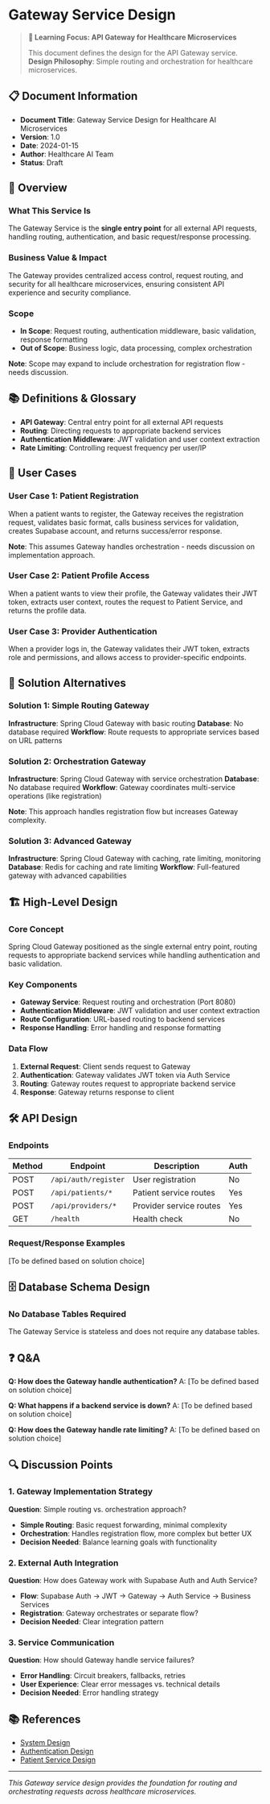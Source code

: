 # Gateway Service Design

> **🎯 Learning Focus: API Gateway for Healthcare Microservices**
>
> This document defines the design for the API Gateway service.
> **Design Philosophy**: Simple routing and orchestration for healthcare microservices.

## 📋 **Document Information**

- **Document Title**: Gateway Service Design for Healthcare AI Microservices
- **Version**: 1.0
- **Date**: 2024-01-15
- **Author**: Healthcare AI Team
- **Status**: Draft

## 🎯 **Overview**

### **What This Service Is**
The Gateway Service is the **single entry point** for all external API requests, handling routing, authentication, and basic request/response processing.

### **Business Value & Impact**
The Gateway provides centralized access control, request routing, and security for all healthcare microservices, ensuring consistent API experience and security compliance.

### **Scope**
- **In Scope**: Request routing, authentication middleware, basic validation, response formatting
- **Out of Scope**: Business logic, data processing, complex orchestration

**Note**: Scope may expand to include orchestration for registration flow - needs discussion.

## 📚 **Definitions & Glossary**

- **API Gateway**: Central entry point for all external API requests
- **Routing**: Directing requests to appropriate backend services
- **Authentication Middleware**: JWT validation and user context extraction
- **Rate Limiting**: Controlling request frequency per user/IP

## 👥 **User Cases**

### **User Case 1: Patient Registration**
When a patient wants to register, the Gateway receives the registration request, validates basic format, calls business services for validation, creates Supabase account, and returns success/error response.

**Note**: This assumes Gateway handles orchestration - needs discussion on implementation approach.

### **User Case 2: Patient Profile Access**
When a patient wants to view their profile, the Gateway validates their JWT token, extracts user context, routes the request to Patient Service, and returns the profile data.

### **User Case 3: Provider Authentication**
When a provider logs in, the Gateway validates their JWT token, extracts role and permissions, and allows access to provider-specific endpoints.

## 🔧 **Solution Alternatives**

### **Solution 1: Simple Routing Gateway**
**Infrastructure**: Spring Cloud Gateway with basic routing
**Database**: No database required
**Workflow**: Route requests to appropriate services based on URL patterns

### **Solution 2: Orchestration Gateway**
**Infrastructure**: Spring Cloud Gateway with service orchestration
**Database**: No database required
**Workflow**: Gateway coordinates multi-service operations (like registration)

**Note**: This approach handles registration flow but increases Gateway complexity.

### **Solution 3: Advanced Gateway**
**Infrastructure**: Spring Cloud Gateway with caching, rate limiting, monitoring
**Database**: Redis for caching and rate limiting
**Workflow**: Full-featured gateway with advanced capabilities

## 🏗️ **High-Level Design**

### **Core Concept**
Spring Cloud Gateway positioned as the single external entry point, routing requests to appropriate backend services while handling authentication and basic validation.

### **Key Components**
- **Gateway Service**: Request routing and orchestration (Port 8080)
- **Authentication Middleware**: JWT validation and user context extraction
- **Route Configuration**: URL-based routing to backend services
- **Response Handling**: Error handling and response formatting

### **Data Flow**
1. **External Request**: Client sends request to Gateway
2. **Authentication**: Gateway validates JWT token via Auth Service
3. **Routing**: Gateway routes request to appropriate backend service
4. **Response**: Gateway returns response to client

## 🛠️ **API Design**

### **Endpoints**
| Method | Endpoint | Description | Auth |
|--------|----------|-------------|------|
| POST | `/api/auth/register` | User registration | No |
| POST | `/api/patients/*` | Patient service routes | Yes |
| POST | `/api/providers/*` | Provider service routes | Yes |
| GET | `/health` | Health check | No |

### **Request/Response Examples**
[To be defined based on solution choice]

## 🗄️ **Database Schema Design**

### **No Database Tables Required**
The Gateway Service is stateless and does not require any database tables.

## ❓ **Q&A**

**Q: How does the Gateway handle authentication?**
A: [To be defined based on solution choice]

**Q: What happens if a backend service is down?**
A: [To be defined based on solution choice]

**Q: How does the Gateway handle rate limiting?**
A: [To be defined based on solution choice]

## 🔍 **Discussion Points**

### **1. Gateway Implementation Strategy**
**Question**: Simple routing vs. orchestration approach?
- **Simple Routing**: Basic request forwarding, minimal complexity
- **Orchestration**: Handles registration flow, more complex but better UX
- **Decision Needed**: Balance learning goals with functionality

### **2. External Auth Integration**
**Question**: How does Gateway work with Supabase Auth and Auth Service?
- **Flow**: Supabase Auth → JWT → Gateway → Auth Service → Business Services
- **Registration**: Gateway orchestrates or separate flow?
- **Decision Needed**: Clear integration pattern

### **3. Service Communication**
**Question**: How should Gateway handle service failures?
- **Error Handling**: Circuit breakers, fallbacks, retries
- **User Experience**: Clear error messages vs. technical details
- **Decision Needed**: Error handling strategy

## 📚 **References**

- [System Design](system-design.md)
- [Authentication Design](authentication-design.md)
- [Patient Service Design](patient-service-design.md)

---

*This Gateway service design provides the foundation for routing and orchestrating requests across healthcare microservices.*
